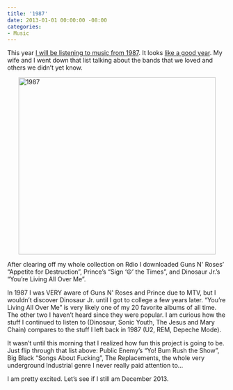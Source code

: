 ```yaml
---
title: '1987'
date: 2013-01-01 00:00:00 -08:00
categories:
- Music
---
```


<p>This year <a href="http://notes.torrez.org/2012/12/choose-what-i-listen-to-in-2013.html">I will be listening to music from 1987</a>. It looks <a href="http://rateyourmusic.com/charts/top/album/1987">like a good year</a>. My wife and I went down that list talking about the bands that we loved and others we didn’t yet know.</p>

<p><img style="display:block; margin-left:auto; margin-right:auto;" src="http://torrez.typepad.com/.a/6a00d8341bfc1653ef017c353574dd970b-pi" alt="1987" title="1987.png" border="0" width="453" height="407" /></p>

<p>After clearing off my whole collection on Rdio I downloaded Guns N' Roses’ “Appetite for Destruction”, Prince’s “Sign ‘☮’ the Times”, and Dinosaur Jr.’s “You’re Living All Over Me”.</p>

<p>In 1987 I was VERY aware of Guns N' Roses and Prince due to MTV, but I wouldn’t discover Dinosaur Jr. until I got to college a few years later. “You’re Living All Over Me” is very likely one of my 20 favorite albums of all time. The other two I haven’t heard since they were popular. I am curious how the stuff I continued to listen to (Dinosaur, Sonic Youth, The Jesus and Mary Chain) compares to the stuff I left back in 1987 (U2, REM, Depeche Mode).</p>

<p>It wasn’t until this morning that I realized how fun this project is going to be. Just flip through that list above: Public Enemy’s “Yo! Bum Rush the Show”, Big Black “Songs About Fucking”, The Replacements, the whole very underground Industrial genre I never really paid attention to… </p>

<p>I am pretty excited. Let’s see if I still am December 2013.</p>
